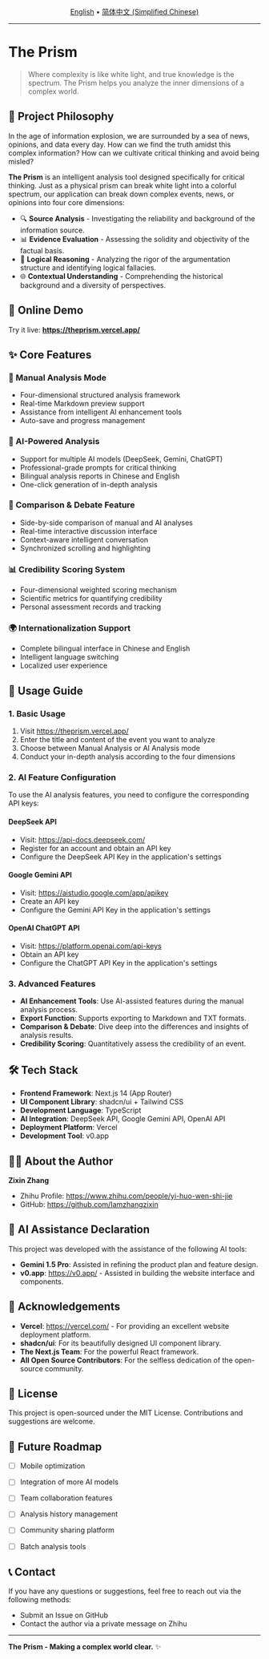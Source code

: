 <p align="center"> <a href="README.md">English</a> • <a href="README.zh-CN.md">简体中文 (Simplified Chinese)</a> </p>

------



# The Prism



> Where complexity is like white light, and true knowledge is the spectrum. The Prism helps you analyze the inner dimensions of a complex world.



## 🌟 Project Philosophy



In the age of information explosion, we are surrounded by a sea of news, opinions, and data every day. How can we find the truth amidst this complex information? How can we cultivate critical thinking and avoid being misled?

**The Prism** is an intelligent analysis tool designed specifically for critical thinking. Just as a physical prism can break white light into a colorful spectrum, our application can break down complex events, news, or opinions into four core dimensions:

- 🔍 **Source Analysis** - Investigating the reliability and background of the information source.
- 📊 **Evidence Evaluation** - Assessing the solidity and objectivity of the factual basis.
- 🧠 **Logical Reasoning** - Analyzing the rigor of the argumentation structure and identifying logical fallacies.
- 🌐 **Contextual Understanding** - Comprehending the historical background and a diversity of perspectives.



## 🚀 Online Demo



Try it live: **https://theprism.vercel.app/**



## ✨ Core Features





### 📝 Manual Analysis Mode



- Four-dimensional structured analysis framework
- Real-time Markdown preview support
- Assistance from intelligent AI enhancement tools
- Auto-save and progress management



### 🤖 AI-Powered Analysis



- Support for multiple AI models (DeepSeek, Gemini, ChatGPT)
- Professional-grade prompts for critical thinking
- Bilingual analysis reports in Chinese and English
- One-click generation of in-depth analysis



### 🔄 Comparison & Debate Feature



- Side-by-side comparison of manual and AI analyses
- Real-time interactive discussion interface
- Context-aware intelligent conversation
- Synchronized scrolling and highlighting



### 📊 Credibility Scoring System



- Four-dimensional weighted scoring mechanism
- Scientific metrics for quantifying credibility
- Personal assessment records and tracking



### 🌍 Internationalization Support



- Complete bilingual interface in Chinese and English
- Intelligent language switching
- Localized user experience



## 📖 Usage Guide





### 1. Basic Usage



1. Visit https://theprism.vercel.app/
2. Enter the title and content of the event you want to analyze
3. Choose between Manual Analysis or AI Analysis mode
4. Conduct your in-depth analysis according to the four dimensions



### 2. AI Feature Configuration



To use the AI analysis features, you need to configure the corresponding API keys:



#### DeepSeek API



- Visit: https://api-docs.deepseek.com/
- Register for an account and obtain an API key
- Configure the DeepSeek API Key in the application's settings



#### Google Gemini API



- Visit: https://aistudio.google.com/app/apikey
- Create an API key
- Configure the Gemini API Key in the application's settings



#### OpenAI ChatGPT API



- Visit: https://platform.openai.com/api-keys
- Obtain an API key
- Configure the ChatGPT API Key in the application's settings



### 3. Advanced Features



- **AI Enhancement Tools**: Use AI-assisted features during the manual analysis process.
- **Export Function**: Supports exporting to Markdown and TXT formats.
- **Comparison & Debate**: Dive deep into the differences and insights of analysis results.
- **Credibility Scoring**: Quantitatively assess the credibility of an event.



## 🛠️ Tech Stack



- **Frontend Framework**: Next.js 14 (App Router)
- **UI Component Library**: shadcn/ui + Tailwind CSS
- **Development Language**: TypeScript
- **AI Integration**: DeepSeek API, Google Gemini API, OpenAI API
- **Deployment Platform**: Vercel
- **Development Tool**: v0.app



## 👨‍💻 About the Author



**Zixin Zhang**

- Zhihu Profile: https://www.zhihu.com/people/yi-huo-wen-shi-jie
- GitHub: https://github.com/Iamzhangzixin



## 🤖 AI Assistance Declaration



This project was developed with the assistance of the following AI tools:

- **Gemini 1.5 Pro**: Assisted in refining the product plan and feature design.
- **v0.app**: https://v0.app/ - Assisted in building the website interface and components.



## 🙏 Acknowledgements



- **Vercel**: https://vercel.com/ - For providing an excellent website deployment platform.
- **shadcn/ui**: For its beautifully designed UI component library.
- **The Next.js Team**: For the powerful React framework.
- **All Open Source Contributors**: For the selfless dedication of the open-source community.



## 📄 License



This project is open-sourced under the MIT License. Contributions and suggestions are welcome.



## 🔮 Future Roadmap



- [ ] Mobile optimization
- [ ] Integration of more AI models
- [ ] Team collaboration features
- [ ] Analysis history management
- [ ] Community sharing platform
- [ ] Batch analysis tools



## 📞 Contact



If you have any questions or suggestions, feel free to reach out via the following methods:

- Submit an Issue on GitHub
- Contact the author via a private message on Zhihu

------

**The Prism - Making a complex world clear.** ✨